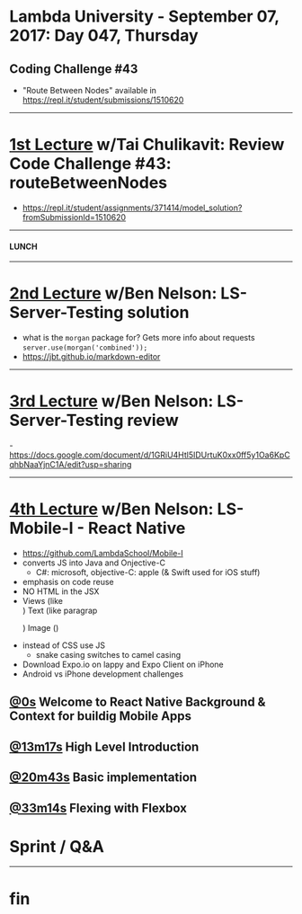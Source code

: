 # Lambda University - September 07, 2017: Day 047, Thursday
## Coding Challenge #43
- "Route Between Nodes" available in https://repl.it/student/submissions/1510620
***
# [1st Lecture](https://youtu.be/LBq-BqqT_H8) w/Tai Chulikavit: Review Code Challenge #43: routeBetweenNodes
- https://repl.it/student/assignments/371414/model_solution?fromSubmissionId=1510620

***
#### LUNCH
***
# [2nd Lecture](https://youtu.be/vOWNLYE63fM) w/Ben Nelson: LS-Server-Testing solution
- what is the `morgan` package for? Gets more info about requests `server.use(morgan('combined'));`
- https://jbt.github.io/markdown-editor

***
# [3rd Lecture](NO_VIDEO_RECORDED) w/Ben Nelson: LS-Server-Testing review
-https://docs.google.com/document/d/1GRiU4Htl5IDUrtuK0xx0ff5y1Oa6KpCqhbNaaYjnC1A/edit?usp=sharing

***
# [4th Lecture](https://youtu.be/xeUinxnjlgI) w/Ben Nelson: LS-Mobile-I - React Native
- https://github.com/LambdaSchool/Mobile-I
- converts JS into Java and Onjective-C
  - C#: microsoft, objective-C: apple (& Swift used for iOS stuff)
- emphasis on code reuse
- NO HTML in the JSX
- Views (like <div>) Text (like paragrap <p>) Image (<img>)
- instead of CSS use JS
  - snake casing switches to camel casing
- Download Expo.io on lappy and Expo Client on iPhone
- Android vs iPhone development challenges

## [@0s](https://youtu.be/xeUinxnjlgI) Welcome to React Native Background & Context for buildig Mobile Apps
## [@13m17s](https://youtu.be/xeUinxnjlgI?t=13m17s) High Level Introduction
## [@20m43s](https://youtu.be/xeUinxnjlgI?t=20m43s) Basic implementation
## [@33m14s](https://youtu.be/xeUinxnjlgI?t=33m14s) Flexing with Flexbox


# Sprint / Q&A
***
# fin
